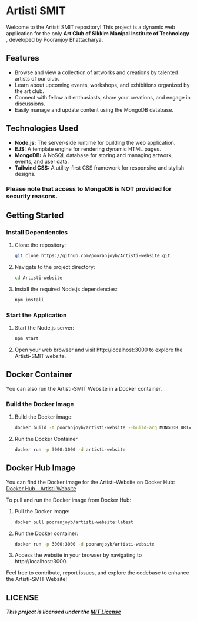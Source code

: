# Artisti SMIT

Welcome to the Artisti SMIT repository! 
This project is a dynamic web application for the only **Art Club of Sikkim Manipal Institute of Technology** , developed by Pooranjoy Bhattacharya.

## Features

- Browse and view a collection of artworks and creations by talented artists of our club.
- Learn about upcoming events, workshops, and exhibitions organized by the art club.
- Connect with fellow art enthusiasts, share your creations, and engage in discussions.
- Easily manage and update content using the MongoDB database.

## Technologies Used

- **Node.js:** The server-side runtime for building the web application.
- **EJS:** A template engine for rendering dynamic HTML pages.
- **MongoDB:** A NoSQL database for storing and managing artwork, events, and user data.
- **Tailwind CSS:** A utility-first CSS framework for responsive and stylish designs.

### Please note that access to MongoDB is NOT provided for security reasons.

## Getting Started

### Install Dependencies

1. Clone the repository:

   ```bash
   git clone https://github.com/pooranjoyb/Artisti-website.git
2. Navigate to the project directory:

    ```bash
    cd Artisti-website
3. Install the required Node.js dependencies:
    ```bash
    npm install
### Start the Application

1. Start the Node.js server:

   ```bash
   npm start
2. Open your web browser and visit http://localhost:3000 to explore the Artisti-SMIT website.

## Docker Container

You can also run the Artisti-SMIT Website in a Docker container.

### Build the Docker Image

1. Build the Docker image:

   ```bash
   docker build -t pooranjoyb/artisti-website --build-arg MONGODB_URI="DB_ACCESS_KEY" .
2. Run the Docker Container
    ```bash
    docker run -p 3000:3000 -d artisti-website

## Docker Hub Image

You can find the Docker image for the Artisti-Website on Docker Hub: [Docker Hub - Artisti-Website](https://hub.docker.com/r/pooranjoyb/artisti-webiste)

To pull and run the Docker image from Docker Hub:

1. Pull the Docker image:

   ```bash
   docker pull pooranjoyb/artisti-website:latest
2. Run the Docker container:
    ```bash
    docker run -p 3000:3000 -d pooranjoyb/artisti-website
3. Access the website in your browser by navigating to http://localhost:3000.

Feel free to contribute, report issues, and explore the codebase to enhance the Artisti-SMIT Website!

## LICENSE
***This project is licensed under the [MIT License](LICENSE)***
